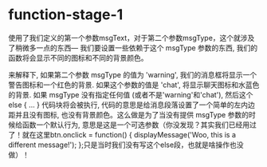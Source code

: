# function-stage-1
   使用了我们定义的第一个参数msgText，对于第二个参数msgType，这个就涉及了稍微多一点的东西— 我们要设置一些依赖于这个 msgType 参数的东西, 我们的函数将会显示不同的图标和不同的背景颜色。
   
   
   来解释下, 如果第二个参数 msgType 的值为 'warning', 我们的消息框将显示一个警告图标和一个红色的背景. 如果这个参数的值是 'chat', 将显示聊天图标和水蓝色的背景. 如果 msgType 没有指定任何值 (或者不是'warning'和'chat'), 然后这个 else { ... } 代码块将会被执行, 代码的意思是给消息段落设置了一个简单的左内边距并且没有图标, 也没有背景颜色。这么做是为了当没有提供 msgType 参数的时候给函数一个默认行为, 意思是这是一个可选参数（你没发现？其实我们已经用过了！就在这里btn.onclick = function() { displayMessage('Woo, this is a different message!'); };只是当时我们没有写这个else段，也就是啥操作也没做）！
